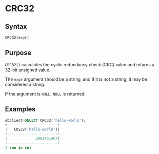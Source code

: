 # CRC32

## Syntax

```sql
CRC32(expr)
```

## Purpose

`CRC32()` calculates the cyclic redundancy check (CRC) value and returns a 32-bit unsigned value.

The `expr` argument should be a string, and if it is not a string, it may be considered a string.

If the argument is `NULL`, `NULL` is returned.

## Examples

```sql
obclient>SELECT CRC32('hello-world');
+-----------------------+
|   COS32('hello-world')|
+-----------------------+
|             2983461467|
+-----------------------+
1 row in set
```
